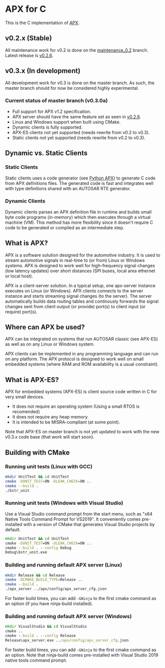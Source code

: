 # APX for C

This is the C implementation of [APX](https://github.com/cogu/apx-doc).

## v0.2.x (Stable)

All maintenance work for v0.2 is done on the [maintenance_0.2](https://github.com/cogu/c-apx/tree/maintenance_0.2) branch.
Latest release is [v0.2.6](https://github.com/cogu/c-apx/releases/tag/v0.2.6).

## v0.3.x (In development)

All development work for v0.3 is done on the master branch. As such, the master branch should for now be considered
highly experimental.

### Current status of master branch (v0.3.0a)

- Full support for APX v1.2 specification.
- APX server should have the same feature set as seen in [v0.2.6](https://github.com/cogu/c-apx/releases/tag/v0.2.6).
- Linux and Windows support when built using CMake.
- Dynamic clients is fully supported.
- APX-ES clients not yet supported (needs rewrite from v0.2 to v0.3).
- Static clients not yet supported (needs rewrite from v0.2 to v0.3).

## Dynamic vs. Static Clients

### Static Clients

Static clients uses a code generator (see [Python APX](https://github.com/cogu/py-apx)) to generate C code from APX definitions files.
The generated code is fast and integrates well with type definitions shared with an AUTOSAR RTE generator.

### Dynamic Clients

Dynamic clients parses an APX definition file in runtime and builds small byte code programs (in-memory) which then executes through a virtual machine (VM). This method has more flexibility since it doesn't require C code to be generated or compiled as an intermediate step.

## What is APX?

APX is a software solution designed for the automotive industry. It is used to stream automotive signals in real-time
to (or from) Linux or Windows systems. APX is designed to work well for high-frequency signal changes (low latency updates) over short distances (SPI buses, local area ethernet or local host).

APX is a client-server solution. In a typical setup, one apx-server instance executes on Linux (or Windows).
APX clients connects to the server instance and starts streaming signal changes (to the server).
The server automatically builds data routing tables and continously forwards the signal changes
sent from client output (or provide) port(s) to client input (or require) port(s).

## Where can APX be used?

APX can be integrated on systems that run AUTOSAR classic (see APX-ES) as well as on any Linux or Windows system.

APX clients can be implemented in any programming language and can run on any platform. The APX protocol is designed to work well on small embedded systems (where RAM and ROM availability is a usual constraint).

## What is APX-ES?

APX for embedded systems (APX-ES) is client source code written in C for very small devices.

- It does not require an operating system (Using a small RTOS is recomended)
- It does not require any heap memory.
- It is intended to be MISRA-compliant (at some point).

Note that APX-ES on master branch is not yet updated to work with the new v0.3.x code base (that work will start soon).

## Building with CMake

### Running unit tests (Linux with GCC)

```bash
mkdir UnitTest && cd UnitTest
cmake -DUNIT_TEST=ON -DLEAK_CHECK=ON ..
cmake --build .
./bstr_unit
```

### Running unit tests (Windows with Visual Studio)

Use a Visual Studio command prompt from the start menu, such as "x64 Native Tools Command Prompt for VS2019".
It conveniently comes pre-installed with a version of CMake that generates Visual Studio projects by default.

```cmd
mkdir UnitTest && cd UnitTest
cmake -DUNIT_TEST=ON -DLEAK_CHECK=ON ..
cmake --build . --config Debug
Debug\bstr_unit.exe
```

### Building and running default APX server (Linux)

```bash
mkdir Release && cd Release
cmake -DCMAKE_BUILD_TYPE=Release ..
cmake --build .
./apx_server ../apx/config/apx_server_cfg.json
```

For faster build times, you can add `-GNinja` to the first cmake command as an option (if you have ninja-build installed).

### Building and running default APX server (Windows)

```cmd
mkdir VisualStudio && cd VisualStudio
cmake ..
cmake --build . --config Release
Release\apx_server.exe ../apx/config/apx_server_cfg.json
```

For faster build times, you can add `-GNinja` to the first cmake command as an option.
Note that ninja-build comes pre-installed with Visual Studio 2019 native tools command prompt.
